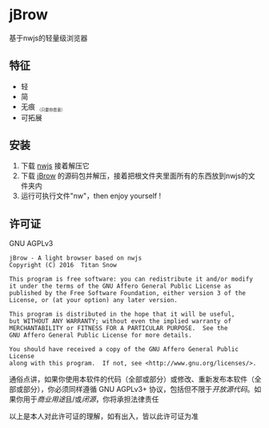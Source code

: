 # jBrow
基于nwjs的轻量级浏览器

## 特征
* 轻
* 简
* 无痕 <sub style="font-size:6pt">（只要你愿意）</sub>
* 可拓展

## 安装
1. 下载 [nwjs](http://nwjs.io/) 接着解压它
2. 下载 [jBrow](https://github.com/TitanSnow/jBrow/releases) 的源码包并解压，接着把根文件夹里面所有的东西放到nwjs的文件夹内
3. 运行可执行文件"nw"，then enjoy yourself !

## 许可证
GNU AGPLv3

    jBrow - A light browser based on nwjs
    Copyright (C) 2016  Titan Snow

    This program is free software: you can redistribute it and/or modify
    it under the terms of the GNU Affero General Public License as
    published by the Free Software Foundation, either version 3 of the
    License, or (at your option) any later version.

    This program is distributed in the hope that it will be useful,
    but WITHOUT ANY WARRANTY; without even the implied warranty of
    MERCHANTABILITY or FITNESS FOR A PARTICULAR PURPOSE.  See the
    GNU Affero General Public License for more details.

    You should have received a copy of the GNU Affero General Public License
    along with this program.  If not, see <http://www.gnu.org/licenses/>.

通俗点讲，如果你使用本软件的代码（全部或部分）或修改、重新发布本软件（全部或部分），你必须同样遵循 GNU AGPLv3+ 协议，包括但不限于*开放源代码*。如果你用于*商业用途*且/或*闭源*，你将承担法律责任

以上是本人对此许可证的理解，如有出入，皆以此许可证为准
